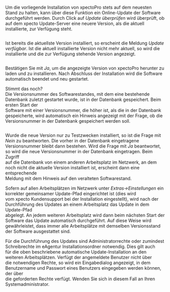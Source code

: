 <!DOCTYPE html>
<html>
<head>
<meta charset="utf-8">
<meta name="viewport" content="width=device-width, initial-scale=1.0">
<title>600_Update.md</title>
<link rel="stylesheet" href="https://stackedit.io/res-min/themes/base.css" />
<script type="text/javascript" src="https://cdn.mathjax.org/mathjax/latest/MathJax.js?config=TeX-AMS_HTML"></script>
</head>
<body><div class="container"><p>Um die vorliegende Installation von xpectoPro stets auf dem neuesten Stand zu halten, kann über diese Funktion ein Online-Update der Software <br>
durchgeführt werden. Durch Click auf <em>Update überprüfen</em> wird überprüft, ob auf dem xpecto Update-Server eine neuere Version, als die aktuell installierte, zur Verfügung steht.</p>

<p><img src="http://xpecto.github.io/docs/img/img_1421742936919.png" alt="" title=""></p>

<p>Ist bereits die aktuellste Version installiert, so erscheint die Meldung <em>Update verfügbar</em>. Ist die aktuell installierte Version nicht mehr aktuell, so wird die installierte und die zur Verfügung stehende Version angezeigt.</p>

<p><img src="http://xpecto.github.io/docs/img/img_1421742991402.png" alt="" title=""></p>

<p>Bestätigen Sie mit <em>Ja</em>, um die angezeigte Version von xpectoPro herunter zu laden und zu installieren. Nach Abschluss der Installation wird die Software automatisch beendet und neu gestartet.</p>

<p>Stimmt das noch? <br>
Die Versionsnummer des Softwarestandes, mit dem eine bestehende Datenbank zuletzt gestartet wurde, ist in der Datenbank gespeichert. Beim ersten Start der <br>
Software mit einer Versionsnummer, die höher ist, als die in der Datenbank gespeicherte, wird automatisch ein Hinweis angezeigt mit der Frage, ob die <br>
Versionsnummer in der Datenbank gespeichert werden soll.</p>

<p><img src="http://xpecto.github.io/docs/img/img219.png" alt="" title=""></p>

<p>Wurde die neue Version nur zu Testzwecken installiert, so ist die Frage mit <em>Nein</em> zu beantworten. Die vorher in der Datenbank eingetragene <br>
Versionsnummer bleibt dann bestehen. Wird die Frage mit <em>Ja</em> beantwortet, so wird die neue Versionsnummer in der Datenbank eingetragen. Beim Zugriff <br>
auf die Datenbank von einem anderen Arbeitsplatz im Netzwerk, an dem noch nicht die aktuelle Version installiert ist, erscheint dann eine entsprechende <br>
Meldung mit dem Hinweis auf den veralteten Softwarestand.</p>

<p>Sofern auf allen Arbeitsplätzen im Netzwerk unter <em>Extras-&gt;Einstellungen</em> ein korrekter gemeinsamer Update-Pfad eingerichtet ist (dies wird <br>
vom xpecto Kundensupport bei der Installation eingestellt), wird nach der Durchführung des Updates an einem Arbeitsplatz das Update in dem Update-Pfad <br>
abgelegt. An jedem weiteren Arbeitsplatz wird dann beim nächsten Start der Software das Update automatisch durchgeführt. Auf diese Weise wird <br>
gewährleistet, dass immer alle Arbeitsplätze mit demselben Versionsstand der Software ausgestattet sind.</p>

<p><img src="http://xpecto.github.io/docs/img/img179.png" alt="" title=""> <br>
Für die Durchführung des Updates sind Administratorrechte oder zumindest Schreibrechte im eAgentur Installationsordner notwendig. Dies gilt auch <br>
für die oben beschriebene automatische Update-Installation an den weiteren Arbeitsplätzen. Verfügt der angemeldete Benutzer nicht über <br>
die notwendigen Rechte, so wird ein Eingabedialog angezeigt, in dem Benutzername und Passwort eines Benutzers eingegeben werden können, der über <br>
die geforderten Rechte verfügt. Wenden Sie sich in diesem Fall an Ihren Systemadministrator.</p></div></body>
</html>